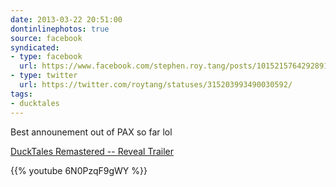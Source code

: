 ```yaml
---
date: 2013-03-22 20:51:00
dontinlinephotos: true
source: facebook
syndicated:
- type: facebook
  url: https://www.facebook.com/stephen.roy.tang/posts/10152157642928912
- type: twitter
  url: https://twitter.com/roytang/statuses/315203993490030592/
tags:
- ducktales
---
```


Best announement out of PAX so far lol

[DuckTales Remastered -- Reveal Trailer](https://www.youtube.com/watch?v=6N0PzqF9gWY&feature=share)



{{% youtube 6N0PzqF9gWY %}}
